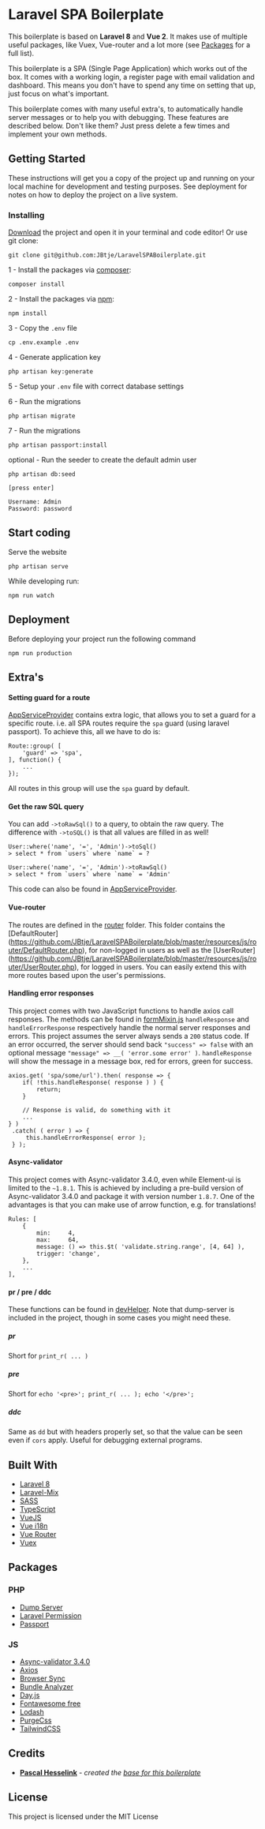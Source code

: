 # Laravel SPA Boilerplate

This boilerplate is based on **Laravel 8** and **Vue 2**. It makes use of multiple useful packages, like Vuex, Vue-router and a lot more (see [Packages](#Packages) for a full list).

This boilerplate is a SPA (Single Page Application) which works out of the box. It comes with a working login, a register page with email validation and dashboard. This means you don't have to spend any time on setting that up, just focus on what's important.

This boilerplate comes with many useful extra's, to automatically handle server messages or to help you with debugging. These features are described below. Don't like them? Just press delete a few times and implement your own methods. 


## Getting Started

These instructions will get you a copy of the project up and running on your local machine for development and testing purposes. See deployment for notes on how to deploy the project on a live system.

### Installing

[Download](https://github.com/JBtje/LaravelSPABoilerplate/archive/master.zip) the project and open it in your terminal and code editor!
Or use git clone:
```
git clone git@github.com:JBtje/LaravelSPABoilerplate.git
```



1 - Install the packages via [composer](https://getcomposer.org/):
```
composer install
```

2 - Install the packages via [npm](https://www.npmjs.com/):
```
npm install 
```

3 - Copy the `.env` file
```
cp .env.example .env
```

4 - Generate application key
```
php artisan key:generate
```

5 - Setup your `.env` file with correct database settings

6 - Run the migrations
```
php artisan migrate
```

7 - Run the migrations
```
php artisan passport:install
```

optional - Run the seeder to create the default admin user
```
php artisan db:seed

[press enter]

Username: Admin
Password: password
```

## Start coding

Serve the website
```
php artisan serve
```

While developing run:
```
npm run watch
```


## Deployment

Before deploying your project run the following command
```
npm run production
```

## Extra's

#### Setting guard for a route
[AppServiceProvider](https://github.com/JBtje/LaravelSPABoilerplate/blob/master/app/Providers/AppServiceProvider.php) contains extra logic, that allows you to set a guard for a specific route.
i.e. all SPA routes require the `spa` guard (using laravel passport). To achieve this, all we have to do is:
```
Route::group( [
    'guard' => 'spa',
], function() {
    ...
});
``` 
All routes in this group will use the `spa` guard by default.

#### Get the raw SQL query
You can add `->toRawSql()` to a query, to obtain the raw query. The difference with `->toSQL()` is that all values are filled in as well!
```
User::where('name', '=', 'Admin')->toSql()
> select * from `users` where `name` = ?
```
```
User::where('name', '=', 'Admin')->toRawSql()
> select * from `users` where `name` = 'Admin'
```
This code can also be found in [AppServiceProvider](https://github.com/JBtje/LaravelSPABoilerplate/blob/master/app/Providers/AppServiceProvider.php).

#### Vue-router
The routes are defined in the [router](https://github.com/JBtje/LaravelSPABoilerplate/blob/master/resources/js/router) folder. This folder contains the [DefaultRouter] (https://github.com/JBtje/LaravelSPABoilerplate/blob/master/resources/js/router/DefaultRouter.php), for non-logged in users as well as the [UserRouter] (https://github.com/JBtje/LaravelSPABoilerplate/blob/master/resources/js/router/UserRouter.php), for logged in users. You can easily extend this with more routes based upon the user's permissions.

#### Handling error responses
This project comes with two JavaScript functions to handle axios call responses. The methods can be found in [formMixin.js](https://github.com/JBtje/LaravelSPABoilerplate/blob/master/resources/js/mixins/formMixin.js) 
`handleResponse` and `handleErrorResponse` respectively handle the normal server responses and errors. This project assumes the server always sends a `200` status code. If an error occurred, the server should send back `"success" => false` with an optional message `"message" => __( 'error.some error' )`. `handleResponse` will show the message in a message box, red for errors, green for success.
```
axios.get( 'spa/some/url').then( response => {
    if( !this.handleResponse( response ) ) {
        return;
    }

    // Response is valid, do something with it
    ...
} )
 .catch( ( error ) => {
     this.handleErrorResponse( error );
 } );
```

#### Async-validator
This project comes with Async-validator 3.4.0, even while Element-ui is limited to the `~1.8.1`. This is achieved by including a pre-build version of Async-validator 3.4.0 and package it with version number `1.8.7`. One of the advantages is that you can make use of arrow function, e.g. for translations!

```
Rules: [
    {
        min:     4,
        max:     64,
        message: () => this.$t( 'validate.string.range', [4, 64] ),
        trigger: 'change',
    },
    ...
],
```

#### pr / pre / ddc
These functions can be found in [devHelper](https://github.com/JBtje/LaravelSPABoilerplate/tree/master/app/Http/Helpers/devHelper.php). Note that dump-server is included in the project, though in some cases you might need these.
##### pr
Short for `print_r( ... )`

##### pre
Short for `echo '<pre>'; print_r( ... ); echo '</pre>';`

##### ddc
Same as `dd` but with headers properly set, so that the value can be seen even if `cors` apply. Useful for debugging external programs.

## Built With

  - [Laravel 8](https://laravel.com/)
  - [Laravel-Mix](https://laravel.com/docs/master/mix)
  - [SASS](https://sass-lang.com/)
  - [TypeScript](https://www.typescriptlang.org/) 
  - [VueJS](https://vuejs.org/)
  - [Vue i18n](https://kazupon.github.io/vue-i18n/)
  - [Vue Router](https://router.vuejs.org/)
  - [Vuex](https://vuex.vuejs.org/guide/)

## Packages

### PHP

  - [Dump Server](https://github.com/beyondcode/laravel-dump-server)
  - [Laravel Permission](https://github.com/spatie/laravel-permission)
  - [Passport](https://laravel.com/docs/8.x/passport)

### JS
  - [Async-validator 3.4.0](https://github.com/yiminghe/async-validator)
  - [Axios](https://github.com/axios/axios)
  - [Browser Sync](https://github.com/BrowserSync/browser-sync)
  - [Bundle Analyzer](https://github.com/MaximVanhove/laravel-mix-bundle-analyzer)
  - [Day.js](https://github.com/iamkun/dayjs)
  - [Fontawesome free](https://github.com/FortAwesome/Font-Awesome)
  - [Lodash](https://github.com/lodash/lodash)
  - [PurgeCss](https://github.com/spatie/laravel-mix-purgecss)
  - [TailwindCSS](https://tailwindcss.com)

## Credits

* **[Pascal Hesselink](https://pascalhesselink.nl)** - *created the [base for this boilerplate](https://github.com/PascalHesselink/LaravelSPABoilerplate)*


## License

This project is licensed under the MIT License

